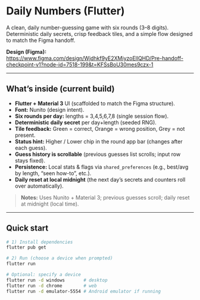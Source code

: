 # Daily Numbers (Flutter)

A clean, daily number-guessing game with six rounds (3–8 digits). Deterministic daily secrets, crisp feedback tiles, and a simple flow designed to match the Figma handoff.

**Design (Figma):** https://www.figma.com/design/Wjdhkf9yE2XMiyzoEllQHD/Pre-handoff-checkpoint-v1?node-id=7518-199&t=KFSsBoU30mes9czx-1

---

## What’s inside (current build)

- **Flutter + Material 3** UI (scaffolded to match the Figma structure).
- **Font:** Nunito (design intent).  
- **Six rounds per day:** lengths = 3,4,5,6,7,8 (single session flow).
- **Deterministic daily secret** per day+length (seeded RNG).
- **Tile feedback:** Green = correct, Orange = wrong position, Grey = not present.
- **Status hint:** Higher / Lower chip in the round app bar (changes after each guess).
- **Guess history is scrollable** (previous guesses list scrolls; input row stays fixed).
- **Persistence:** Local stats & flags via `shared_preferences` (e.g., best/avg by length, “seen how-to”, etc.).
- **Daily reset at local midnight** (the next day’s secrets and counters roll over automatically).

> **Notes:** Uses Nunito + Material 3; previous guesses scroll; daily reset at midnight (local time).

---

## Quick start

```bash
# 1) Install dependencies
flutter pub get

# 2) Run (choose a device when prompted)
flutter run

# Optional: specify a device
flutter run -d windows       # desktop
flutter run -d chrome        # web
flutter run -d emulator-5554 # Android emulator if running
